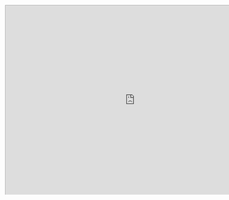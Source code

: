 <iframe src="https://www.physiome.cz/apps/Nephron/" width="1125" height="825" style="zoom: 0.75; -moz-transform: scale(0.75); -moz-transform-origin: 0 0;"></iframe>
